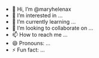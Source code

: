 - 👋 Hi, I’m @maryhelenax
- 👀 I’m interested in ...
- 🌱 I’m currently learning ...
- 💞️ I’m looking to collaborate on ...
- 📫 How to reach me ...
- 😄 Pronouns: ...
- ⚡ Fun fact: ...

<!---
maryhelenax/maryhelenax is a ✨ special ✨ repository because its `README.md` (this file) appears on your GitHub profile.
You can click the Preview link to take a look at your changes.
--->
